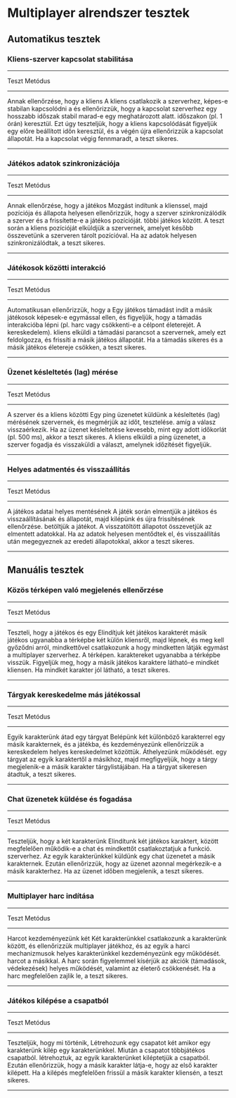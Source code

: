 # Multiplayer alrendszer tesztek

## Automatikus tesztek

### Kliens-szerver kapcsolat stabilitása

  -----------------------------------------------------------------------
  Teszt                               Metódus
  ----------------------------------- -----------------------------------
  Annak ellenőrzése, hogy a kliens    A kliens csatlakozik a szerverhez,
  képes-e stabilan kapcsolódni a      és ellenőrizzük, hogy a kapcsolat
  szerverhez egy hosszabb időszak     stabil marad-e egy meghatározott
  alatt.                              időszakon (pl. 1 órán) keresztül.
                                      Ezt úgy teszteljük, hogy a kliens
                                      kapcsolódását figyeljük egy előre
                                      beállított időn keresztül, és a
                                      végén újra ellenőrizzük a kapcsolat
                                      állapotát. Ha a kapcsolat végig
                                      fennmaradt, a teszt sikeres.

  -----------------------------------------------------------------------

### Játékos adatok szinkronizációja

  -----------------------------------------------------------------------
  Teszt                               Metódus
  ----------------------------------- -----------------------------------
  Annak ellenőrzése, hogy a játékos   Mozgást indítunk a klienssel, majd
  pozíciója és állapota helyesen      ellenőrizzük, hogy a szerver
  szinkronizálódik a szerver és a     frissítette-e a játékos pozícióját.
  többi játékos között.               A teszt során a kliens pozícióját
                                      elküldjük a szervernek, amelyet
                                      később összevetünk a szerveren
                                      tárolt pozícióval. Ha az adatok
                                      helyesen szinkronizálódtak, a teszt
                                      sikeres.

  -----------------------------------------------------------------------

### Játékosok közötti interakció

  -----------------------------------------------------------------------
  Teszt                               Metódus
  ----------------------------------- -----------------------------------
  Automatikusan ellenőrizzük, hogy a  Egy játékos támadást indít a másik
  játékosok képesek-e egymással       ellen, és figyeljük, hogy a támadás
  interakcióba lépni (pl. harc vagy   csökkenti-e a célpont életerejét. A
  kereskedelem).                      kliens elküldi a támadási parancsot
                                      a szervernek, amely ezt
                                      feldolgozza, és frissíti a másik
                                      játékos állapotát. Ha a támadás
                                      sikeres és a másik játékos
                                      életereje csökken, a teszt sikeres.

  -----------------------------------------------------------------------

### Üzenet késleltetés (lag) mérése

  -----------------------------------------------------------------------
  Teszt                               Metódus
  ----------------------------------- -----------------------------------
  A szerver és a kliens közötti       Egy ping üzenetet küldünk a
  késleltetés (lag) mérésének         szervernek, és megmérjük az időt,
  tesztelése.                         amíg a válasz visszaérkezik. Ha az
                                      üzenet késleltetése kevesebb, mint
                                      egy adott időkorlát (pl. 500 ms),
                                      akkor a teszt sikeres. A kliens
                                      elküldi a ping üzenetet, a szerver
                                      fogadja és visszaküldi a választ,
                                      amelynek időzítését figyeljük.

  -----------------------------------------------------------------------

### Helyes adatmentés és visszaállítás

  -----------------------------------------------------------------------
  Teszt                               Metódus
  ----------------------------------- -----------------------------------
  A játékos adatai helyes mentésének  A játék során elmentjük a játékos
  és visszaállításának és             állapotát, majd kilépünk és újra
  frissítésének ellenőrzése.          betöltjük a játékot. A
                                      visszatöltött állapotot összevetjük
                                      az elmentett adatokkal. Ha az
                                      adatok helyesen mentődtek el, és
                                      visszaállítás után megegyeznek az
                                      eredeti állapotokkal, akkor a teszt
                                      sikeres.

  -----------------------------------------------------------------------

## Manuális tesztek

### Közös térképen való megjelenés ellenőrzése

  -----------------------------------------------------------------------
  Teszt                               Metódus
  ----------------------------------- -----------------------------------
  Teszteli, hogy a játékos és egy     Elindítjuk két játékos karakterét
  másik játékos ugyanabba a térképbe  két külön kliensről, majd
  lépnek, és meg kell győződni arról, mindkettővel csatlakozunk a
  hogy mindketten látják egymást a    multiplayer szerverhez. A
  térképen.                           karaktereket ugyanabba a térképbe
                                      visszük. Figyeljük meg, hogy a
                                      másik játékos karaktere látható-e
                                      mindkét kliensen. Ha mindkét
                                      karakter jól látható, a teszt
                                      sikeres.

  -----------------------------------------------------------------------

### Tárgyak kereskedelme más játékossal

  -----------------------------------------------------------------------
  Teszt                               Metódus
  ----------------------------------- -----------------------------------
  Egyik karakterünk átad egy tárgyat  Belépünk két különböző karakterrel
  egy másik karakternek, és           a játékba, és kezdeményezünk
  ellenőrizzük a kereskedelem helyes  kereskedelmet közöttük. Áthelyezünk
  működését.                          egy tárgyat az egyik karaktertől a
                                      másikhoz, majd megfigyeljük, hogy a
                                      tárgy megjelenik-e a másik karakter
                                      tárgylistájában. Ha a tárgyat
                                      sikeresen átadtuk, a teszt sikeres.

  -----------------------------------------------------------------------

### Chat üzenetek küldése és fogadása

  -----------------------------------------------------------------------
  Teszt                               Metódus
  ----------------------------------- -----------------------------------
  Teszteljük, hogy a két karakterünk  Elindítunk két játékos karaktert,
  között megfelelően működik-e a chat és mindkettőt csatlakoztatjuk a
  funkció.                            szerverhez. Az egyik karakterünkkel
                                      küldünk egy chat üzenetet a másik
                                      karakternek. Ezután ellenőrizzük,
                                      hogy az üzenet azonnal megérkezik-e
                                      a másik karakterhez. Ha az üzenet
                                      időben megjelenik, a teszt sikeres.

  -----------------------------------------------------------------------

### Multiplayer harc indítása

  -----------------------------------------------------------------------
  Teszt                               Metódus
  ----------------------------------- -----------------------------------
  Harcot kezdeményezünk két           Két karakterünkkel csatlakozunk a
  karakterünk között, és ellenőrizzük multiplayer játékhoz, és az egyik
  a harci mechanizmusok helyes        karakterünkkel kezdeményezünk egy
  működését.                          harcot a másikkal. A harc során
                                      figyelemmel kísérjük az akciók
                                      (támadások, védekezések) helyes
                                      működését, valamint az életerő
                                      csökkenését. Ha a harc megfelelően
                                      zajlik le, a teszt sikeres.

  -----------------------------------------------------------------------

### Játékos kilépése a csapatból

  -----------------------------------------------------------------------
  Teszt                               Metódus
  ----------------------------------- -----------------------------------
  Teszteljük, hogy mi történik,       Létrehozunk egy csapatot két
  amikor egy karakterünk kilép egy    karakterünkkel. Miután a csapatot
  többjátékos csapatból.              létrehoztuk, az egyik karakterünket
                                      kiléptetjük a csapatból. Ezután
                                      ellenőrizzük, hogy a másik karakter
                                      látja-e, hogy az első karakter
                                      kilépett. Ha a kilépés megfelelően
                                      frissül a másik karakter kliensén,
                                      a teszt sikeres.

  -----------------------------------------------------------------------
